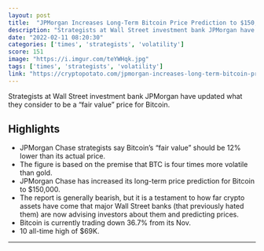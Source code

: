 ```yaml
---
layout: post
title:  "JPMorgan Increases Long-Term Bitcoin Price Prediction to $150,000"
description: "Strategists at Wall Street investment bank JPMorgan have updated what they consider to be a “fair value” price for Bitcoin."
date: "2022-02-11 08:20:30"
categories: ['times', 'strategists', 'volatility']
score: 151
image: "https://i.imgur.com/teYWHqk.jpg"
tags: ['times', 'strategists', 'volatility']
link: "https://cryptopotato.com/jpmorgan-increases-long-term-bitcoin-price-prediction-to-150000/"
---
```


Strategists at Wall Street investment bank JPMorgan have updated what they consider to be a “fair value” price for Bitcoin.

## Highlights

- JPMorgan Chase strategists say Bitcoin’s “fair value” should be 12% lower than its actual price.
- The figure is based on the premise that BTC is four times more volatile than gold.
- JPMorgan Chase has increased its long-term price prediction for Bitcoin to $150,000.
- The report is generally bearish, but it is a testament to how far crypto assets have come that major Wall Street banks (that previously hated them) are now advising investors about them and predicting prices.
- Bitcoin is currently trading down 36.7% from its Nov.
- 10 all-time high of $69K.

---
